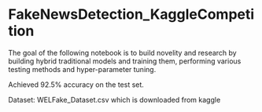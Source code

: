 # FakeNewsDetection_KaggleCompetition

The goal of the following notebook is to build novelity and research by building hybrid traditional models and training them, performing various testing methods and hyper-parameter tuning.

Achieved 92.5% accuracy on the test set.

Dataset: WELFake_Dataset.csv which is downloaded from kaggle
